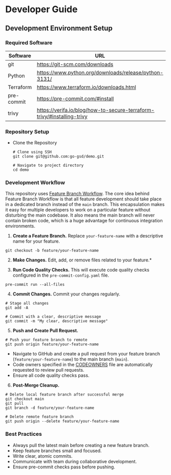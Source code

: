 # Developer Guide

## <a name="installation"></a>Development Environment Setup

### Required Software

| Software   | URL                                                                    |
|------------|------------------------------------------------------------------------|
| git        | https://git-scm.com/downloads                                          |
| Python     | https://www.python.org/downloads/release/python-3131/                  |
| Terraform  | https://www.terraform.io/downloads.html                                |
| pre-commit | https://pre-commit.com/#install                                        |
| trivy      | https://verifa.io/blog/how-to-secure-terraform-trivy/#installing-trivy |

### Repository Setup
* Clone the Repository
  ```shell
  # Clone using SSH
  git clone git@github.com:go-gsd/demo.git

  # Navigate to project directory
  cd demo
  ```

### Development Workflow

This repository uses [Feature Branch Workflow](https://www.atlassian.com/git/tutorials/comparing-workflows/feature-branch-workflow). The core idea
behind Feature Branch Workflow is that all feature development should take place in a dedicated branch instead of the `main` branch. This
encapsulation makes it easy for multiple developers to work on a particular feature without disturbing the main codebase. It also means the
main branch will never contain broken code, which is a huge advantage for continuous integration environments.

1. **Create a Feature Branch.** Replace `your-feature-name` with a descriptive name for your feature.
  ```shell
  git checkout -b feature/your-feature-name
  ```

2. **Make Changes.** Edit, add, or remove files related to your feature.*

3. **Run Code Quality Checks.** This will execute code quality checks configured in the `pre-commit-config.yaml` file.
  ```shell
  pre-commit run --all-files
  ```
4. **Commit Changes.** Commit your changes regularly.
  ```shell
  # Stage all changes
  git add -A 
  
  # Commit with a clear, descriptive message
  git commit -m "My clear, descriptive message"
  ```

5. **Push and Create Pull Request.**
  ```shell
  # Push your feature branch to remote
  git push origin feature/your-feature-name
  ```
- Navigate to GitHub and create a pull request from your feature branch (`feature/your-feature-name`) to the main branch (`main`).
- Code owners specified in the [CODEOWNERS](CODEOWNERS) file are automatically requested to review pull requests.
- Ensure all code quality checks pass.

6. **Post-Merge Cleanup.**
  ```shell
  # Delete local feature branch after successful merge
  git checkout main
  git pull
  git branch -d feature/your-feature-name
  
  # Delete remote feature branch
  git push origin --delete feature/your-feature-name
  ```

### Best Practices
- Always pull the latest main before creating a new feature branch.
- Keep feature branches small and focused.
- Write clear, atomic commits.
- Communicate with team during collaborative development.
- Ensure pre-commit checks pass before pushing.
